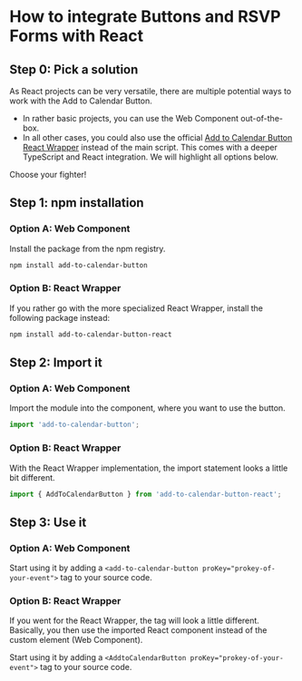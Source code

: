 
# How to integrate Buttons and RSVP Forms with React

## Step 0: Pick a solution

As React projects can be very versatile, there are multiple potential ways to work with the Add to Calendar Button.

* In rather basic projects, you can use the Web Component out-of-the-box.
* In all other cases, you could also use the official [Add to Calendar Button React Wrapper](https://github.com/add2cal/add-to-calendar-button-react) instead of the main script. This comes with a deeper TypeScript and React integration.
We will highlight all options below.

Choose your fighter!

## Step 1: npm installation

### Option A: Web Component

Install the package from the npm registry.

```bash
npm install add-to-calendar-button
```

### Option B: React Wrapper

If you rather go with the more specialized React Wrapper, install the following package instead:

```bash
npm install add-to-calendar-button-react
```

## Step 2: Import it

### Option A: Web Component

Import the module into the component, where you want to use the button.

```typescript
import 'add-to-calendar-button';
```

### Option B: React Wrapper

With the React Wrapper implementation, the import statement looks a little bit different.

```typescript
import { AddToCalendarButton } from 'add-to-calendar-button-react';
```

## Step 3: Use it

### Option A: Web Component

Start using it by adding a `<add-to-calendar-button proKey="prokey-of-your-event">` tag to your source code.

### Option B: React Wrapper

If you went for the React Wrapper, the tag will look a little different. Basically, you then use the imported React component instead of the custom element (Web Component).

Start using it by adding a `<AddtoCalendarButton proKey="prokey-of-your-event">` tag to your source code.
